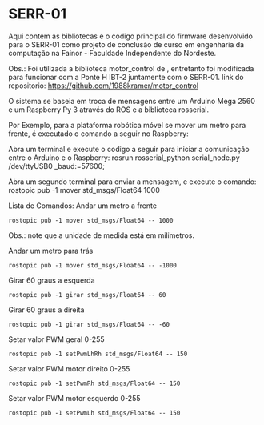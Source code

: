 # SERR-01

Aqui contem as bibliotecas e o codigo principal do firmware desenvolvido para o SERR-01 como projeto de conclusão de curso em engenharia da computação na Fainor - Faculdade Independente do Nordeste.

Obs.: Foi utilizada a biblioteca motor_control de , entretanto foi modificada para funcionar com a Ponte H IBT-2 juntamente com o SERR-01. 
link do repositorio: https://github.com/1988kramer/motor_control 

O sistema se baseia em troca de mensagens entre um Arduino Mega 2560 e um Raspberry Py 3 através do ROS e a biblioteca rosserial.

Por Exemplo, para a plataforma robótica móvel se mover um metro para frente, é executado o comando a seguir no Raspberry:
  
  Abra um terminal e execute o codigo a seguir para iniciar a comunicação entre o Arduino e o Raspberry:
    rosrun rosserial_python serial_node.py /dev/ttyUSB0 _baud:=57600;
    
  Abra um segundo terminal para enviar a mensagem, e execute o comando: 
    rostopic pub -1 mover std_msgs/Float64 1000
    
    
Lista de Comandos:
Andar um metro a frente
```
rostopic pub -1 mover std_msgs/Float64 -- 1000
```
Obs.: note que a unidade de medida está em milimetros.

Andar um metro para trás
```
rostopic pub -1 mover std_msgs/Float64 -- -1000
```
Girar 60 graus a esquerda
```
rostopic pub -1 girar std_msgs/Float64 -- 60
```
Girar 60 graus a direita
```
rostopic pub -1 girar std_msgs/Float64 -- -60
```
Setar valor PWM geral 0-255
```
rostopic pub -1 setPwmLhRh std_msgs/Float64 -- 150
```
Setar valor PWM motor direito 0-255
```
rostopic pub -1 setPwmRh std_msgs/Float64 -- 150
```
Setar valor PWM motor esquerdo 0-255
```
rostopic pub -1 setPwmLh std_msgs/Float64 -- 150
```
